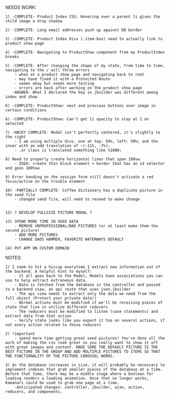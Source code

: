 NEEDS WORK:

    1) -COMPLETE- Product Index CSS: Hovering over a parent li gives the child image a drop shadow

    2) -COMPLETE- Long email addresses push up against DD border

    3) -COMPLETE- Product Index Divs (.item-box) need to actually link to product show page

    4) -COMPLETE- Navigating to ProductShow component from my ProductIndex breaks

    5) -COMPLETE- After changing the shape of my state, from time to time, navigating to the / will throw errors
        - when at a product show page and navigating back to root
        - may have fixed it with a Protected Route
        - seems okay but needs more testing
        - errors are back after working on the product show page
       -ANSWER- What I declared the key in jbuilder was different among index and show

    6) -COMPLETE- ProductShow: next and previous buttons over image in certain conditions

    6) -COMPLETE- ProductShow: Can't get li opacity to stay at 1 on selected

    7) -HACKY COMPLETE- Modal isn't perfectly centered, it's slightly to the right
        - I am using multiple divs, one at top: 50%, left: 50%; and the inner with an odd translation of ~(-11%, -7%);
        - .or class is translated something like %1000;

    8) Need to properly create horizontal lines that span 100vw
        - IDEA: create thin block element + border that has an id selector and goes 100%vw

    9) Error handing on the session form still doesn't activate a red focus/active on the trouble element

    10) -PARTIALLY COMPLETE- Coffee dictionary has a duplicate picture in the seed file
        - changed seed file, will need to reseed to make change


    12) ? DEVELOP FULLSIZE PICTURE MODAL ?

    13) SPEND MORE TIME IN SEED DATA 
        - REMOVE UNPROFESSIONAL/BAD PICTURES (or at least make them the second picture)
        - ADD MORE PICTURES
        - CHANGE DADS HAMMER, FAVORITE WATERWAYS DEFAULT

    14) PUT APP ON CUSTOM DOMAIN
 

NOTES: 

    1) I seem to hit a hiccup everytime I extract new information out of the backend. A helpful hint to myself:
        - It all goes back to the Model; Models have associations you can use to help extract extraneous data.
        - Data is fetched from the database in the controller and passed to a backend view, an api route that uses json.jbuilder
        - The api view needs to extract only the data we need from the full object (Protect your private data!)
        - Normal actions must be modified if we'll be receiving pieces of state that live in utilize different reducers
        - The reducers must be modified to listen (case statements) and extract data from that action
        - Verify state looks like you expect it too on several actions, if not every action related to those reducers
    
    2) !important
        - spend more time getting great seed pictures! You've done all the work of making the css look great so you really want to show it off with great images and content. MAKE SURE THE DEFAULT PICTURE IS THE BEST PICTURE IN THE GROUP AND ADD MULTIPLE PICTURES TO ITEMS SO THAT THE FUNCTIONALITY OF THE PICTURE CAROUSEL WORKS.

    3) As the database increases in size, it will probably be necessary to implement indexes that grab smaller pieces of the database at a time. Before that time, there may be a middle stage where a boolean for loading renders a loading animation. Once that no longer works, Kamanari could be used to grab one page at a time. 
        -Anticipated changes: controller, jbuilder, ajax, action, reducers, and components.



